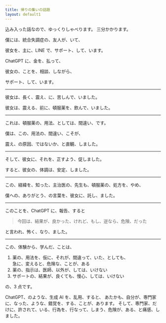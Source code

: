 ```yaml
---
title: 帰りの集いの話題
layout: default1
---
```

込み入った話なので、ゆっくりしゃべります。
三分かかります。

僕には、統合失調症の、友人が、いて、

彼女を、主に、LINE で、サポート、して、います。

ChatGPT に、金を、払って、

彼女の、ことを、相談、しながら、

サポート、して、います。

---

彼女は、長く、震え、に、苦しんで、いました。

彼女は、震える、前に、頓服薬を、飲んで、いました。

---

これは、頓服薬の、用法、としては、間違い、です。

僕は、この、用法の、間違い、こそが、

震え、の原因、ではないか、と直観、しました。

---

そして、彼女に、それを、正すよう、促しました。

すると、彼女の、体調は、安定、しました。

---

この、経緯を、知った、主治医の、先生も、頓服薬の、処方を、やめ、

僕への、ありがとう、の言葉を、彼女に、託し、ました。

---

このことを、ChatGPT に、報告、すると

> 今回は、結果が、良かった、けれど、もし、逆なら、危険、だった

と言われ、怖く、なり、ました。

---

この、体験から、学んだ、ことは、

1. 薬の、用法を、仮に、それが、間違って、いた、としても、  
   急に、変えると、危険な、ことが、ある
2. 薬の、指示は、医師、以外が、しては、いけない
3. サポートの、結果が、良くても、慢心、しては、いけない

の、3 点です。

ChatGPT、のような、生成 AI を、乱用、すると、
あたかも、自分が、専門家に、なった、ような、錯覚を、する、ことが、あります。
そして、専門家、だけに、許されて、いる、行為を、行なって、しまう、危険が、ある、と痛感、しました。
